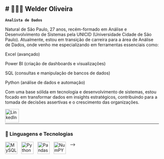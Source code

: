 ## # 👩🏻‍💻 Welder Oliveira

**`Analista de Dados `**

Natural de São Paulo, 27 anos, recém-formado em Análise e Desenvolvimento de Sistemas pela UNICID (Universidade Cidade de São Paulo). Atualmente, estou em transição de carreira para a área de Análise de Dados, onde venho me especializando em ferramentas essenciais como:

Excel (avançado)

Power BI (criação de dashboards e visualizações)

SQL (consultas e manipulação de bancos de dados)

Python (análise de dados e automação)

Com uma base sólida em tecnologia e desenvolvimento de sistemas, estou focado em transformar dados em insights estratégicos, contribuindo para a tomada de decisões assertivas e o crescimento das organizações.

<p align="left">
   
  </a> 
    <a href="https://www.linkedin.com/in/welder-oliveira-6643561b2/">
        <img
            align="left" 
            alt="LinkedIn" 
            title="LinkedIn"
            width="45px"
            src="https://cdn.jsdelivr.net/gh/devicons/devicon@latest/icons/linkedin/linkedin-original.svg"
      />   
   </a>
</p>

</br>
</br>

---

### 🤖 Linguagens e Tecnologias

<img 
    align="left" 
    alt="MySQL" 
    title="MySQL"
    width="40px" 
    style="padding-right: 10px;" 
    src="https://cdn.jsdelivr.net/gh/devicons/devicon@latest/icons/mysql/mysql-original-wordmark.svg"
/>

<img 
    align="left" 
    alt="Python" 
    title="Python"
    width="40px" 
    style="padding-right: 10px;" 
    src="https://cdn.jsdelivr.net/gh/devicons/devicon@latest/icons/python/python-original.svg" 
/>

<img 
    align="left" 
    alt="Pandas" 
    title="Pandas"
    width="40px" 
    style="padding-right: 10px;" 
    src="https://cdn.jsdelivr.net/gh/devicons/devicon@latest/icons/pandas/pandas-original.svg" 
   />

<img 
    align="left" 
    alt="NumPY" 
    title="Numpy"
    width="40px" 
    style="padding-right: 10px;"
     src="https://cdn.jsdelivr.net/gh/devicons/devicon@latest/icons/numpy/numpy-original.svg" 
   />
          
-->
